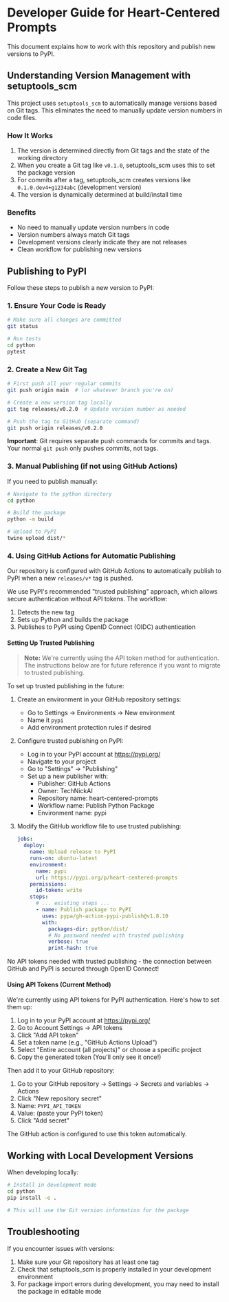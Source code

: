 # Developer Guide for Heart-Centered Prompts

This document explains how to work with this repository and publish new versions to PyPI.

## Understanding Version Management with setuptools_scm

This project uses `setuptools_scm` to automatically manage versions based on Git tags. This eliminates the need to manually update version numbers in code files.

### How It Works

1. The version is determined directly from Git tags and the state of the working directory
2. When you create a Git tag like `v0.1.0`, setuptools_scm uses this to set the package version
3. For commits after a tag, setuptools_scm creates versions like `0.1.0.dev4+g1234abc` (development version)
4. The version is dynamically determined at build/install time

### Benefits

- No need to manually update version numbers in code
- Version numbers always match Git tags
- Development versions clearly indicate they are not releases
- Clean workflow for publishing new versions

## Publishing to PyPI

Follow these steps to publish a new version to PyPI:

### 1. Ensure Your Code is Ready

```bash
# Make sure all changes are committed
git status

# Run tests
cd python
pytest
```

### 2. Create a New Git Tag

```bash
# First push all your regular commits
git push origin main  # (or whatever branch you're on)

# Create a new version tag locally
git tag releases/v0.2.0  # Update version number as needed

# Push the tag to GitHub (separate command)
git push origin releases/v0.2.0
```

**Important**: Git requires separate push commands for commits and tags. Your normal `git push` only pushes commits, not tags.

### 3. Manual Publishing (if not using GitHub Actions)

If you need to publish manually:

```bash
# Navigate to the python directory
cd python

# Build the package
python -m build

# Upload to PyPI
twine upload dist/*
```

### 4. Using GitHub Actions for Automatic Publishing

Our repository is configured with GitHub Actions to automatically publish to PyPI when a new `releases/v*` tag is pushed.

We use PyPI's recommended "trusted publishing" approach, which allows secure authentication without API tokens. The workflow:

1. Detects the new tag
2. Sets up Python and builds the package
3. Publishes to PyPI using OpenID Connect (OIDC) authentication

#### Setting Up Trusted Publishing

> **Note:** We're currently using the API token method for authentication. The instructions below are for future reference if you want to migrate to trusted publishing.

To set up trusted publishing in the future:

1. Create an environment in your GitHub repository settings:

   - Go to Settings → Environments → New environment
   - Name it `pypi`
   - Add environment protection rules if desired

2. Configure trusted publishing on PyPI:

   - Log in to your PyPI account at https://pypi.org/
   - Navigate to your project
   - Go to "Settings" → "Publishing"
   - Set up a new publisher with:
     - Publisher: GitHub Actions
     - Owner: TechNickAI
     - Repository name: heart-centered-prompts
     - Workflow name: Publish Python Package
     - Environment name: pypi

3. Modify the GitHub workflow file to use trusted publishing:
   ```yaml
   jobs:
     deploy:
       name: Upload release to PyPI
       runs-on: ubuntu-latest
       environment:
         name: pypi
         url: https://pypi.org/p/heart-centered-prompts
       permissions:
         id-token: write
       steps:
         # ... existing steps ...
         - name: Publish package to PyPI
           uses: pypa/gh-action-pypi-publish@v1.8.10
           with:
             packages-dir: python/dist/
             # No password needed with trusted publishing
             verbose: true
             print-hash: true
   ```

No API tokens needed with trusted publishing - the connection between GitHub and PyPI is secured through OpenID Connect!

#### Using API Tokens (Current Method)

We're currently using API tokens for PyPI authentication. Here's how to set them up:

1. Log in to your PyPI account at https://pypi.org/
2. Go to Account Settings → API tokens
3. Click "Add API token"
4. Set a token name (e.g., "GitHub Actions Upload")
5. Select "Entire account (all projects)" or choose a specific project
6. Copy the generated token (You'll only see it once!)

Then add it to your GitHub repository:

1. Go to your GitHub repository → Settings → Secrets and variables → Actions
2. Click "New repository secret"
3. Name: `PYPI_API_TOKEN`
4. Value: (paste your PyPI token)
5. Click "Add secret"

The GitHub action is configured to use this token automatically.

## Working with Local Development Versions

When developing locally:

```bash
# Install in development mode
cd python
pip install -e .

# This will use the Git version information for the package
```

## Troubleshooting

If you encounter issues with versions:

1. Make sure your Git repository has at least one tag
2. Check that setuptools_scm is properly installed in your development environment
3. For package import errors during development, you may need to install the package in editable mode
